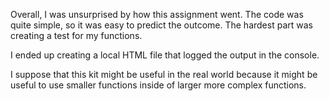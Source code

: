 Overall, I was unsurprised by how this assignment went. 
The code was quite simple, so it was easy to predict the outcome. 
The hardest part was creating a test for my functions.

I ended up creating a local HTML file that logged the output in the console.

I suppose that this kit might be useful in the real world because it might
be useful to use smaller functions inside of larger more complex
functions.
